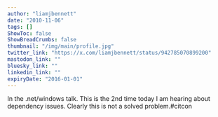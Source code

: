 ```yaml
---
author: "liamjbennett"
date: "2010-11-06"
tags: []
ShowToc: false
ShowBreadCrumbs: false
thumbnail: "/img/main/profile.jpg"
twitter_link: "https://x.com/liamjbennett/status/942785070899200"
mastodon_link: ""
bluesky_link: ""
linkedin_link: ""
expiryDate: "2016-01-01"
---
```


In the .net/windows talk. This is the 2nd time today I am hearing about dependency issues. Clearly this is not a solved problem.#citcon

